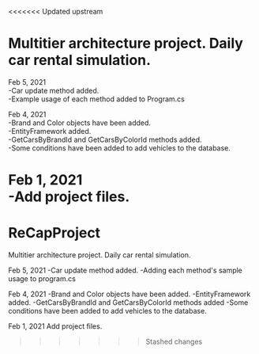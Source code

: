 <<<<<<< Updated upstream
# Multitier architecture project. Daily car rental simulation.  
  
Feb 5, 2021  
-Car update method added.  
-Example usage of each method added to Program.cs  
  
Feb 4, 2021  
-Brand and Color objects have been added.  
-EntityFramework added.  
-GetCarsByBrandId and GetCarsByColorId methods added.  
-Some conditions have been added to add vehicles to the database.  
  
Feb 1, 2021  
-Add project files.  
=======
# ReCapProject
Multitier architecture project. Daily car rental simulation.

Feb 5, 2021
-Car update method added.
-Adding each method's sample usage to program.cs

Feb 4, 2021
-Brand and Color objects have been added.
-EntityFramework added.
-GetCarsByBrandId and GetCarsByColorId methods added
-Some conditions have been added to add vehicles to the database.

Feb 1, 2021
Add project files.
>>>>>>> Stashed changes
